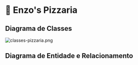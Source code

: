 
# 🍕 Enzo's Pizzaria


## Diagrama de Classes

![classes-pizzaria.png](documentos%2Fclasses-pizzaria.png)

## Diagrama de Entidade e Relacionamento


